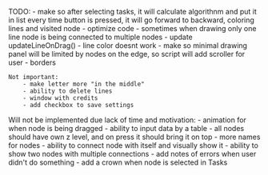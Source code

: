 
TODO:
    - make so after selecting tasks, it will calculate algorithnm and put it in list
    every time button is pressed, it will go forward to backward, coloring lines and visited
    node
    - optimize code
    - sometimes when drawing only one line node is being connected to multiple nodes
    - update updateLineOnDrag()
    - line color doesnt work
    - make so minimal drawing panel will be limited by nodes on the edge,
    so script will add scroller for user
    - borders


    Not important:
        - make letter more "in the middle"
        - ability to delete lines 
        - window with credits
        - add checkbox to save settings

Will not be implemented due lack of time and motivation:
    - animation for when node is being dragged
    - ability to input data by a table
    - all nodes should have own z level, and on press it should bring it on top
    - more names for nodes
    - ability to connect node with itself and visually show it
    - ability to show two nodes with multiple connections
    - add notes of errors when user didn't do something
    - add a crown when node is selected in Tasks